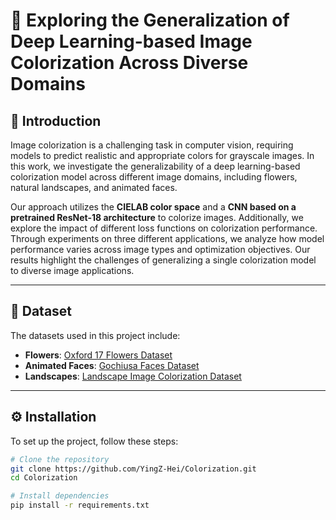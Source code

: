 # 🌈 Exploring the Generalization of Deep Learning-based Image Colorization Across Diverse Domains

## 📌 Introduction
Image colorization is a challenging task in computer vision, requiring models to predict realistic and appropriate colors for grayscale images. In this work, we investigate the generalizability of a deep learning-based colorization model across different image domains, including flowers, natural landscapes, and animated faces.

Our approach utilizes the **CIELAB color space** and a **CNN based on a pretrained ResNet-18 architecture** to colorize images. Additionally, we explore the impact of different loss functions on colorization performance. Through experiments on three different applications, we analyze how model performance varies across image types and optimization objectives. Our results highlight the challenges of generalizing a single colorization model to diverse image applications.

---

## 📂 Dataset
The datasets used in this project include:

- **Flowers**: [Oxford 17 Flowers Dataset](https://www.robots.ox.ac.uk/~vgg/data/flowers/17/index.html)
- **Animated Faces**: [Gochiusa Faces Dataset](https://www.kaggle.com/datasets/rignak/gochiusa-faces/data)
- **Landscapes**: [Landscape Image Colorization Dataset](https://www.kaggle.com/datasets/theblackmamba31/landscape-image-colorization/data)

---

## ⚙️ Installation
To set up the project, follow these steps:

```sh
# Clone the repository
git clone https://github.com/YingZ-Hei/Colorization.git
cd Colorization

# Install dependencies
pip install -r requirements.txt

